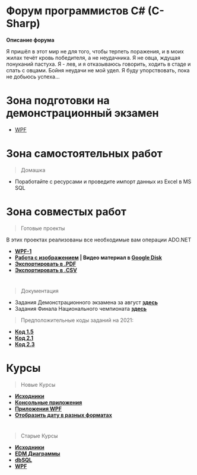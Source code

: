 # Форум программистов C# (C-Sharp)

**Описание форума**

Я пришёл в этот мир не для того, чтобы терпеть поражения, и в моих жилах течёт кровь победителя, а не неудачника. Я не овца, ждущая понуканий пастуха. Я - лев, и я отказываюсь говорить, ходить в стаде и спать с овцами.
Бойня неудачи не мой удел.
Я буду упорствовать, пока не добьюсь успеха...


#

# Зона подготовки на демонстрационный экзамен 

+ [WPF](https://github.com/vckit/C-Sharp-Forum/tree/master/Demo/WPF)

#

# Зона самостоятельных работ

> Домашка

+ Поработайте с ресурсами и проведите импорт данных из Excel в MS SQL

#

# Зона совместых работ

> Готовые проекты

В этих проектах реализованы все необходимые вам операции ADO.NET

+ **[WPF-1](https://github.com/vckit/C-Sharp-Forum/tree/master/Courses/WPF/WPF-1/WPF-1)**
+ **[Работа с изображением](https://github.com/vckit/C-Sharp-Forum/tree/master/Images/Images) | Видео материал в [Google Disk](https://drive.google.com/drive/folders/1xA61s8E5LGttc2gJT2xzSvb-zDsz0NrV)**
+ **[Экспортировать в .PDF](https://github.com/vckit/C-Sharp-Forum/tree/master/Courses/WPF/ExportToPDF/ExportToPDF)**
+ **[Экспортировать в .CSV](https://github.com/vckit/C-Sharp-Forum/tree/master/Courses/WPF/Export/Export)**

#

> Документация

+ Задания Демонстрационного экзамена за август **[здесь](https://github.com/vckit/C-Sharp-Forum/tree/master/Tasks%20Competation/Demo%20Teacher/09A_1.9_9/09_1.9_9)**
+ Задания Финала Национального чемпионата **[здесь](https://github.com/vckit/C-Sharp-Forum/tree/master/Tasks%20Competation/WordlSkills%20NCH%202017)**

> Предположительные коды заданий на 2021:
+ **[Код 1.5](https://github.com/vckit/C-Sharp-Forum/blob/master/Tasks%20Competation/2021/Moduls/%D0%9A%D0%BE%D0%B4%201.5.pdf)**
+ **[Код 2.1](https://github.com/vckit/C-Sharp-Forum/blob/master/Tasks%20Competation/2021/Moduls/%D0%9A%D0%BE%D0%B4%202.1.pdf)**
+ **[Код 2.3](https://github.com/vckit/C-Sharp-Forum/blob/master/Tasks%20Competation/2021/Moduls/%D0%9A%D0%BE%D0%B4%202.3.pdf)**

#

# Курсы

> Новые Курсы

+ **[Исходники](https://github.com/vckit/C-Sharp-Forum/tree/master/Courses)**
+ **[Консольные приложения](https://github.com/vckit/C-Sharp-Forum/tree/master/Courses/ConsoleApp)**
+ **[Приложения WPF](https://github.com/vckit/C-Sharp-Forum/tree/master/Courses/WPF)**
+ **[Отобразить дату в разных форматах](https://github.com/vckit/C-Sharp-Forum/blob/master/DateSort/DateSort/Program.cs)**

#

> Старые Курсы

+ **[Исходники](https://github.com/vckit/C-Sharp-Forum/tree/master/Olds)**
+ **[EDM Диаграммы](https://github.com/vckit/C-Sharp-Forum/tree/master/Olds/EDM%20Diagramm)**
+ **[dbSQL](https://github.com/vckit/C-Sharp-Forum/tree/master/Olds/SQL)**
+ **[WPF](https://github.com/vckit/C-Sharp-Forum/tree/master/Olds/WPF)**
